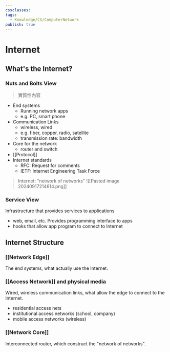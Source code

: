 ```yaml
---
cssclasses: 
tags:
  - Knowledge/CS/ComputerNetwork
publish: true
---
```

# Internet

## What's the Internet?

### Nuts and Bolts View
> 實質性內容
- End systems
	- Running network apps
	- e.g. PC, smart phone
- Communication Links
	- wireless, wired
	- e.g. fiber, copper, radio, satellite
	- transmission rate: bandwidth
- Core for the network
	- router and switch
- [[Protocol]]
- Internet standards
	- RFC: Request for comments
	- IETF: Internet Engineering Task Force

> Internet: "network of networks"
![[Pasted image 20240917214614.png]]



### Service View
Infrastructure that provides services to applications
- web, email, etc.
Provides programming interface to apps
- hooks that allow app program to connect to Internet



## Internet Structure
### [[Network Edge]]
The end systems, what actually use the Internet.
### [[Access Network]] and physical media
Wired, wireless communication links, what allow the edge to connect to the Internet.
- residential access nets
- institutional access networks (school, company)
- mobile access networks (wireless)
### [[Network Core]]
Interconnected router, which construct the "network of networks".